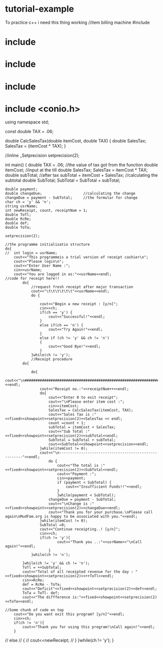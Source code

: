 # tutorial-example
To practice c++ i need this thing working
//item billing machine
#include <iostream>
# include <iomanip>
# include <cstring>
# include <limits>
# include <conio.h>

using namespace std;

const double TAX = .06;

double CalcSalesTax(double itemCost, double TAX) 
{
	double SalesTax;
	SalesTax = (itemCost * TAX);
	}
	
//inline _Setprecision setprecision(2);

int main()
{
	double TAX  = .06;							//the value of tax got from the function
	double itemCost;					//input at the till
	double SalesTax;
	SalesTax = itemCost * TAX;
	double subTotal;					//after tax
	subTotal = itemCost + SalesTax;			//calculating the subtotal
	double SubTotal;
	SubTotal = SubTotal + subTotal;
	
	double payment;
	double changeDue;					//calculating the change
	changeDue = payment - SubTotal;		//the formular for change
	char ch = 'y' && 'n';
	string usrName;
	int newReceipt, count, receiptNum = 1;
	double ToTl;
	double RcRe;
	double def;
	double ToTa;
	
	setprecision(2);
	
	//the programme initialisatio structure
	do{
	//	int login = usrName;
		cout<<"This programmeis a trial version of receipt cashier\n";
		cout<<"Please login\n";
		cout<<"Enter User Name :";
		cin>>usrName;
		cout<<"You are logged in as:"<<usrName<<endl;
	//code for receipt here!!
			do{
				//request fresh receipt after major transaction
				cout<<"\t\t\t\t\t\t"<<usrName<<endl;
				do {
					
					cout<<"Begin a new receipt : [y/n]";
					cin>>ch;
					if(ch == 'y') {
						cout<<"Successful!"<<endl;
					}
					else if(ch == 'n') {
						cout<<"Try Again!"<<endl;
					}
					else if (ch != 'y' && ch != 'n')
					{
						cout<<"Good Bye!"<<endl;
					}
				}while(ch != 'y');
				//Receipt procedure
			do{
				
				do{
					cout<<"\n###########################################################################"<<endl;
					cout<<"Receipt no.:"<<receiptNum++<<endl;
					do{						
						cout<<"Enter 0 to exit receipt";
						cout<<"\nPlease enter item cost :";
						cin>>itemCost;
						SalesTax = CalcSalesTax(itemCost, TAX);
						cout<<"Sales Tax is :"<<fixed<<showpoint<<setprecision(2)<<SalesTax << endl;
						count =count + 1;
						subTotal = itemCost + SalesTax;
						cout<<"Sub Total :"<<fixed<<showpoint<<setprecision(2)<<subTotal<<endl;
						SubTotal = SubTotal + subTotal;
						cout<<SubTotal<<showpoint<<setprecision<<endl;
					}while(itemCost != 0);
					cout<<"\n-----------------------------------------------------"<<endl;
						do {
							cout<<"The total is :"<<fixed<<showpoint<<setprecision(2)<<SubTotal<<endl;
							cout<<"Payment :";
							cin>>payment;
							if (payment < SubTotal) {
								cout<<"Insufficient Funds!!"<<endl;
							}
							}while(payment < SubTotal);
						changeDue = payment - SubTotal;
						cout<<"\nChange is :"<<fixed<<showpoint<<setprecision(2)<<changeDue<<endl;
						cout<<"Thank you for your purchase.\nPlease call again\nMudFam.org is happy to be associated with you."<<endl;
					}while(itemCost != 0);
					SubTotal =0;
					cout<<"Continue receipting..! [y/n]";
					cin>>ch;
					if(ch != 'y'){
							cout<<"Thank you ..:"<<usrName<<"\nCall again!"<<endl;
						}	
				}while(ch != 'n');
							
			}while(ch != 'y' && ch != 'n');
			ToTl = ++SubTotal;
			cout<<"Total of all receipted revenue for the day : "<<fixed<<showpoint<<setprecision(2)<<++ToTl<<endl;
			cin>>RcRe;
			def = RcRe - ToTa;
			cout<<"Deficit"<<fixed<<showpoint<<setprecision(2)<<def<<endl;
			ToTa = ToTl- def;
			cout<<"The diffference is:"<<fixed<<showpoint<<setprecision(2)<<ToTa<<endl;
		
	//Some chunk of code on top	
		cout<<"Do you want exit this program? [y/n]"<<endl;
		cin>>ch;
		if(ch != 'n'){
			cout<<"Thank you for using this program!\nCall again!"<<endl;
		}
//		else
//		{
//			cout<<newReceipt;
//		}
	}while(ch != 'y');
}
